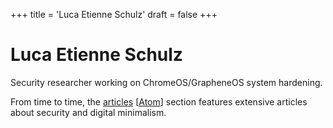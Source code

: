 +++
title = 'Luca Etienne Schulz'
draft = false
+++

# Luca Etienne Schulz

Security researcher working on ChromeOS/GrapheneOS system hardening.

From time to time, the [articles](/articles) [[Atom](/articles/index.xml)] section features extensive articles about security and digital minimalism.